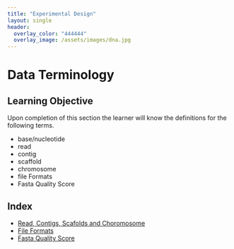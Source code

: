 ```yaml
---
title: "Experimental Design"
layout: single
header:
  overlay_color: "444444"
  overlay_image: /assets/images/dna.jpg
---
```


# Data Terminology

## Learning Objective
Upon completion of this section the learner will know the definitions for the following terms.

* base/nucleotide
* read
* contig
* scaffold
* chromosome
* file Formats
* Fasta Quality Score

## Index

* [Read, Contigs, Scafolds and Choromosome](dataTerminology.md)
* [File Formats](fileFormats.md)
* [Fasta Quality Score](fastqquality-score-encoding.md)
